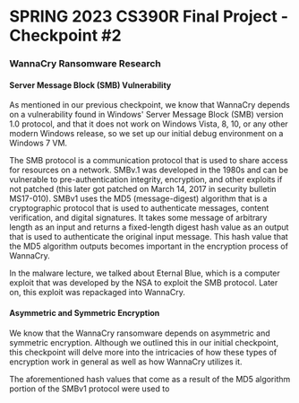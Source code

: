 # SPRING 2023 CS390R Final Project - Checkpoint #2

### WannaCry Ransomware Research

#### Server Message Block (SMB) Vulnerability
As mentioned in our previous checkpoint, we know that WannaCry depends on a vulnerability found in Windows' Server Message Block (SMB) version 1.0 protocol, and that it does not work on Windows Vista, 8, 10, or any other modern Windows release, so we set up our initial debug environment on a Windows 7 VM.

The SMB protocol is a communication protocol that is used to share access for resources on a network. SMBv.1 was developed in the 1980s and can be vulnerable to pre-authentication integrity, encryption, and other exploits if not patched (this later got patched on March 14, 2017 in security bulletin MS17-010). SMBv1 uses the MD5 (message-digest) algorithm that is a cryptographic protocol that is used to authenticate messages, content verification, and digital signatures. It takes some message of arbitrary length as an input and returns a fixed-length digest hash value as an output that is used to authenticate the original input message. This hash value that the MD5 algorithm outputs becomes important in the encryption process of WannaCry.

In the malware lecture, we talked about Eternal Blue, which is a computer exploit that was developed by the NSA to exploit the SMB protocol. Later on, this exploit was repackaged into WannaCry. 


#### Asymmetric and Symmetric Encryption
We know that the WannaCry ransomware depends on asymmetric and symmetric encryption. Although we outlined this in our initial checkpoint, this checkpoint will delve more into the intricacies of how these types of encryption work in general as well as how WannaCry utilizes it.

The aforementioned hash values that come as a result of the MD5 algorithm portion of the SMBv1 protocol were used to 
